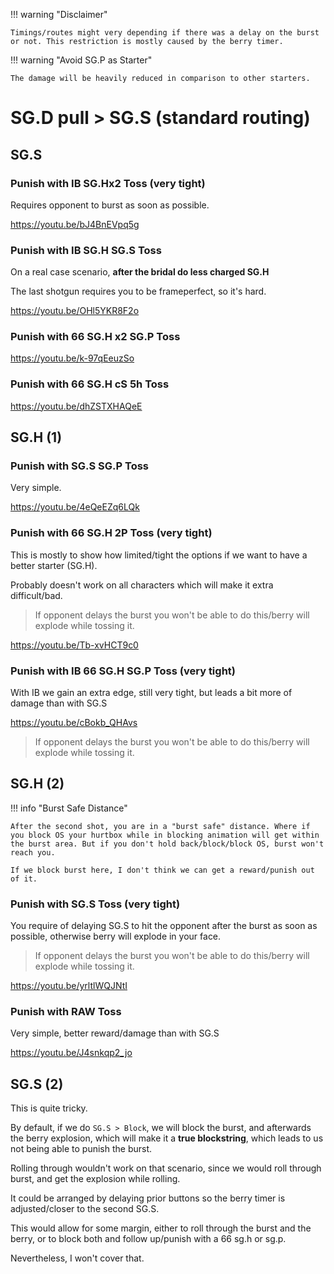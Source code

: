 
!!! warning "Disclaimer"

    Timings/routes might very depending if there was a delay on the burst or not. This restriction is mostly caused by the berry timer.

!!! warning "Avoid SG.P as Starter"

    The damage will be heavily reduced in comparison to other starters.

# SG.D pull > SG.S (standard routing) 


## SG.S

### Punish with IB SG.Hx2 Toss (very tight)

Requires opponent to burst as soon as possible.

https://youtu.be/bJ4BnEVpq5g

### Punish with IB SG.H SG.S Toss

On a real case scenario, **after the bridal do less charged SG.H**

The last shotgun requires you to be frameperfect, so it's hard.

https://youtu.be/OHl5YKR8F2o

### Punish with 66 SG.H x2 SG.P Toss

https://youtu.be/k-97qEeuzSo

### Punish with 66 SG.H cS 5h Toss

https://youtu.be/dhZSTXHAQeE

## SG.H (1)

### Punish with SG.S SG.P Toss

Very simple.

https://youtu.be/4eQeEZq6LQk

### Punish with 66 SG.H 2P Toss (very tight)

This is mostly to show how limited/tight the options if we want to have a better starter (SG.H).

Probably doesn't work on all characters which will make it extra difficult/bad.

> If opponent delays the burst you won't be able to do this/berry will explode while tossing it.

https://youtu.be/Tb-xvHCT9c0

### Punish with IB 66 SG.H SG.P Toss (very tight)

With IB we gain an extra edge, still very tight, but leads a bit more of damage than with SG.S

https://youtu.be/cBokb_QHAvs

> If opponent delays the burst you won't be able to do this/berry will explode while tossing it.

## SG.H (2)

!!! info "Burst Safe Distance"

    After the second shot, you are in a "burst safe" distance. Where if you block OS your hurtbox while in blocking animation will get within the burst area. But if you don't hold back/block/block OS, burst won't reach you.

    If we block burst here, I don't think we can get a reward/punish out of it.

### Punish with SG.S Toss (very tight)

You require of delaying SG.S to hit the opponent after the burst as soon as possible, otherwise berry will explode in your face.

> If opponent delays the burst you won't be able to do this/berry will explode while tossing it.

https://youtu.be/yrltlWQJNtI

### Punish with RAW Toss

Very simple, better reward/damage than with SG.S

https://youtu.be/J4snkqp2_jo

## SG.S (2)

This is quite tricky.

By default, if we do `SG.S > Block`, we will block the burst, and afterwards the berry explosion, which will make it a **true blockstring**, which leads to us not being able to punish the burst.

Rolling through wouldn't work on that scenario, since we would roll through burst, and get the explosion while rolling.

It could be arranged by delaying prior buttons so the berry timer is adjusted/closer to the second SG.S.

This would allow for some margin, either to roll through the burst and the berry, or to block both and follow up/punish with a 66 sg.h or sg.p.

Nevertheless, I won't cover that.